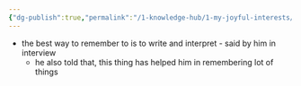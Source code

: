 ```yaml
---
{"dg-publish":true,"permalink":"/1-knowledge-hub/1-my-joyful-interests/people/others/jordon-peterson/","noteIcon":""}
---
```


- the best way to remember to is to write and interpret - said by him in interview
	- he also told that, this thing has helped him in remembering lot of things